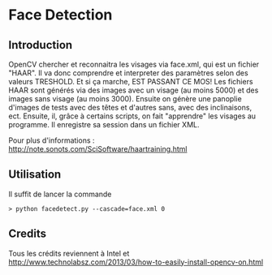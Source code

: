 Face Detection
===============

Introduction
---------------

OpenCV chercher et reconnaitra les visages via face.xml, qui est un fichier "HAAR". Il va donc comprendre et interpreter des paramètres selon des valeurs TRESHOLD. Et si ça marche, EST PASSANT CE MOS!
Les fichiers HAAR sont générés via des images avec un visage (au moins 5000) et des images sans visage (au moins 3000). Ensuite on génère une panoplie d'images de tests avec des têtes et d'autres sans, avec des inclinaisons, ect. Ensuite, il, grâce à certains scripts, on fait "apprendre" les visages au programme. Il enregistre sa session dans un fichier XML.

Pour plus d'informations : http://note.sonots.com/SciSoftware/haartraining.html

Utilisation
---------------
Il suffit de lancer la commande

    > python facedetect.py --cascade=face.xml 0


Credits
---------------
Tous les crédits reviennent à Intel et http://www.technolabsz.com/2013/03/how-to-easily-install-opencv-on.html